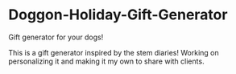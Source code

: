 # Doggon-Holiday-Gift-Generator
Gift generator for your dogs!

This is a gift generator inspired by the stem diaries! Working on personalizing it and making it my own to share with clients.
